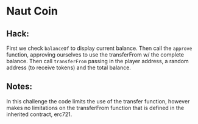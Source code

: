 # Naut Coin

## Hack: 
First we check `balanceOf` to display current balance.
Then call the `approve` function, approving ourselves to use the transferFrom w/ the complete balance.
Then call `transferFrom` passing in the player address, a random address (to receive tokens) and the total balance.

## Notes:

In this challenge the code limits the use of the transfer function, however makes no limitations on the transferFrom function that is defined in the inherited contract, erc721.